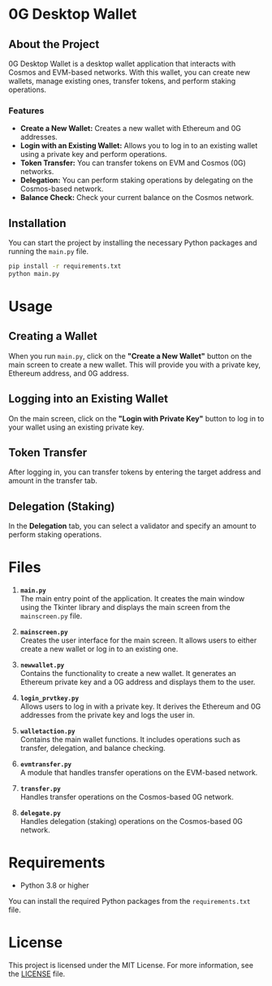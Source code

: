 # 0G Desktop Wallet



## About the Project

0G Desktop Wallet is a desktop wallet application that interacts with Cosmos and EVM-based networks. With this wallet, you can create new wallets, manage existing ones, transfer tokens, and perform staking operations.

### Features

- **Create a New Wallet:** Creates a new wallet with Ethereum and 0G addresses.
- **Login with an Existing Wallet:** Allows you to log in to an existing wallet using a private key and perform operations.
- **Token Transfer:** You can transfer tokens on EVM and Cosmos (0G) networks.
- **Delegation:** You can perform staking operations by delegating on the Cosmos-based network.
- **Balance Check:** Check your current balance on the Cosmos network.

## Installation

You can start the project by installing the necessary Python packages and running the `main.py` file.

```bash
pip install -r requirements.txt
python main.py
```
# Usage

## Creating a Wallet
When you run `main.py`, click on the **"Create a New Wallet"** button on the main screen to create a new wallet. This will provide you with a private key, Ethereum address, and 0G address.

## Logging into an Existing Wallet
On the main screen, click on the **"Login with Private Key"** button to log in to your wallet using an existing private key.

## Token Transfer
After logging in, you can transfer tokens by entering the target address and amount in the transfer tab.

## Delegation (Staking)
In the **Delegation** tab, you can select a validator and specify an amount to perform staking operations.

# Files

1. **`main.py`**  
   The main entry point of the application. It creates the main window using the Tkinter library and displays the main screen from the `mainscreen.py` file.

2. **`mainscreen.py`**  
   Creates the user interface for the main screen. It allows users to either create a new wallet or log in to an existing one.

3. **`newwallet.py`**  
   Contains the functionality to create a new wallet. It generates an Ethereum private key and a 0G address and displays them to the user.

4. **`login_prvtkey.py`**  
   Allows users to log in with a private key. It derives the Ethereum and 0G addresses from the private key and logs the user in.

5. **`walletaction.py`**  
   Contains the main wallet functions. It includes operations such as transfer, delegation, and balance checking.

6. **`evmtransfer.py`**  
   A module that handles transfer operations on the EVM-based network.

7. **`transfer.py`**  
   Handles transfer operations on the Cosmos-based 0G network.

8. **`delegate.py`**  
   Handles delegation (staking) operations on the Cosmos-based 0G network.

# Requirements
- Python 3.8 or higher

You can install the required Python packages from the `requirements.txt` file.

# License
This project is licensed under the MIT License. For more information, see the [LICENSE](LICENSE) file.
